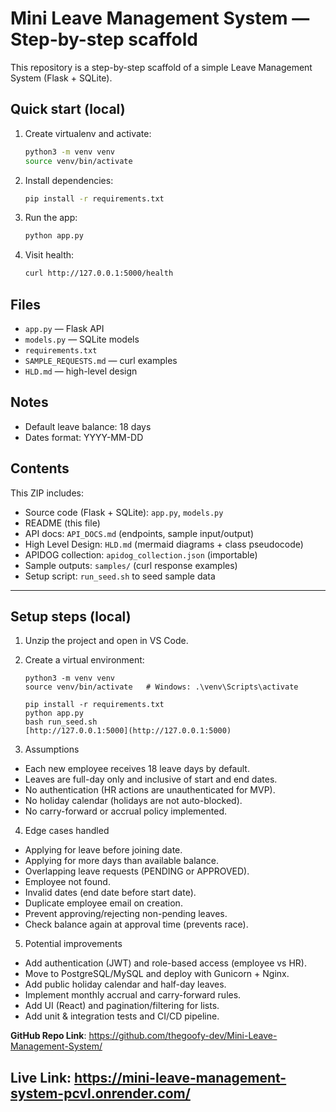 # Mini Leave Management System — Step-by-step scaffold

This repository is a step-by-step scaffold of a simple Leave Management System (Flask + SQLite).

## Quick start (local)

1. Create virtualenv and activate:
   ```bash
   python3 -m venv venv
   source venv/bin/activate
   ```
2. Install dependencies:
   ```bash
   pip install -r requirements.txt
   ```
3. Run the app:
   ```bash
   python app.py
   ```
4. Visit health:
   ```bash
   curl http://127.0.0.1:5000/health
   ```

## Files
- `app.py` — Flask API
- `models.py` — SQLite models
- `requirements.txt`
- `SAMPLE_REQUESTS.md` — curl examples
- `HLD.md` — high-level design

## Notes
- Default leave balance: 18 days
- Dates format: YYYY-MM-DD

## Contents
This ZIP includes:
- Source code (Flask + SQLite): `app.py`, `models.py`
- README (this file)
- API docs: `API_DOCS.md` (endpoints, sample input/output)
- High Level Design: `HLD.md` (mermaid diagrams + class pseudocode)
- APIDOG collection: `apidog_collection.json` (importable)
- Sample outputs: `samples/` (curl response examples)
- Setup script: `run_seed.sh` to seed sample data

---

## Setup steps (local)
1. Unzip the project and open in VS Code.
2. Create a virtual environment:
   ```
   python3 -m venv venv
   source venv/bin/activate   # Windows: .\venv\Scripts\activate

   pip install -r requirements.txt
   python app.py
   bash run_seed.sh
   [http://127.0.0.1:5000](http://127.0.0.1:5000)
    ```

3. Assumptions
- Each new employee receives 18 leave days by default.
- Leaves are full-day only and inclusive of start and end dates.
- No authentication (HR actions are unauthenticated for MVP).
- No holiday calendar (holidays are not auto-blocked).
- No carry-forward or accrual policy implemented.


4. Edge cases handled
- Applying for leave before joining date.
- Applying for more days than available balance.
- Overlapping leave requests (PENDING or APPROVED).
- Employee not found.
- Invalid dates (end date before start date).
- Duplicate employee email on creation.
- Prevent approving/rejecting non-pending leaves.
- Check balance again at approval time (prevents race).

5. Potential improvements
- Add authentication (JWT) and role-based access (employee vs HR).
- Move to PostgreSQL/MySQL and deploy with Gunicorn + Nginx.
- Add public holiday calendar and half-day leaves.
- Implement monthly accrual and carry-forward rules.
- Add UI (React) and pagination/filtering for lists.
- Add unit & integration tests and CI/CD pipeline.

**GitHub Repo Link**: https://github.com/thegoofy-dev/Mini-Leave-Management-System/

**Live Link**: https://mini-leave-management-system-pcvl.onrender.com/
---